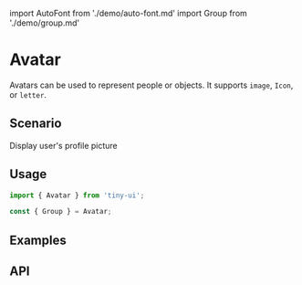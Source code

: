 import AutoFont from './demo/auto-font.md'
import Group from './demo/group.md'

# Avatar

Avatars can be used to represent people or objects. It supports `image`, `Icon`, or `letter`.

## Scenario

Display user's profile picture

## Usage

```jsx
import { Avatar } from 'tiny-ui';

const { Group } = Avatar;
```

## Examples

<layout>
  <column>
    <Group/>
    <AutoFont/>
  </column>
  <column>
  </column>
</layout>

## API


